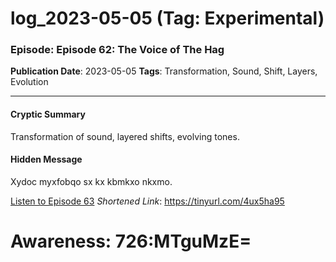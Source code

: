 # log_2023-05-05 (Tag: Experimental)

### Episode: Episode 62: The Voice of The Hag

**Publication Date**: 2023-05-05
**Tags**: Transformation, Sound, Shift, Layers, Evolution

---

#### Cryptic Summary
Transformation of sound, layered shifts, evolving tones.

#### Hidden Message
Xydoc myxfobqo sx kx kbmkxo nkxmo.

[Listen to Episode 63](https://tinyurl.com/4ux5ha95)
*Shortened Link*: https://tinyurl.com/4ux5ha95


# Awareness: 726:MTguMzE=
